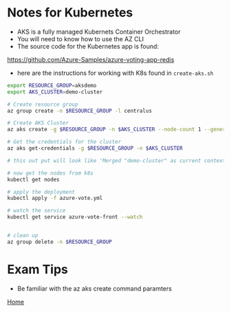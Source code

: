 # Notes for Kubernetes

* AKS is a fully managed Kubernets Container Orchestrator
* You will need to know how to use the AZ CLI 
* The source code for the Kubernetes app is found:

<https://github.com/Azure-Samples/azure-voting-app-redis>


* here are the instructions for working with K8s found in `create-aks.sh`


```bash
export RESOURCE_GROUP=aksdemo
export AKS_CLUSTER=demo-cluster

# Create resource group
az group create -n $RESOURCE_GROUP -l centralus

# Create AKS Cluster
az aks create -g $RESOURCE_GROUP -n $AKS_CLUSTER --node-count 1 --generate-ssh-keys --enable-addons monitoring

# Get the credentials for the cluster
az aks get-credentials -g $RESOURCE_GROUP -n $AKS_CLUSTER

# this out put will look like 'Merged "demo-cluster" as current context in /Users/USER_PROFILE/.kube/config

# now get the nodes from k8s
kubectl get nodes

# apply the deployment
kubectl apply -f azure-vote.yml

# watch the service 
kubectl get service azure-vote-front --watch


# clean up
az group delete -n $RESOURCE_GROUP
```


# Exam Tips
* Be familiar with the az aks create command paramters

[Home](https://github.com/DRpandaMD/azure-developer-cert)